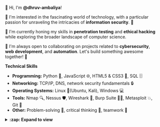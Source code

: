 👋 Hi, I'm **@dhruv-ambaliya**!
<!-- **Aspiring Penetration Tester & Capable Computer Scientist** -->

👀 I'm interested in the fascinating world of technology, with a particular passion for unraveling the intricacies of **information security**. 🚀

🌱 I'm currently honing my skills in **penetration testing** and **ethical hacking** while exploring the broader landscape of computer science.

💞️ I'm always open to collaborating on projects related to **cybersecurity**, **web development**, and **automation**. Let's build something awesome together! 🤝

**Technical Skills**

* **Programming:** Python 🐍, JavaScript 🌐, HTML5 & CSS3 🎨, SQL 🗄️
* **Networking:** TCP/IP, DNS, network security fundamentals 🔒
* **Operating Systems:** Linux 🐧(Ubuntu, Kali), Windows 💻
* **Tools:** Nmap 🔍, Nessus 🛡️, Wireshark 🦈, Burp Suite 🕵️‍♂️, Metasploit 💥, Git 🐙
* **Other:** Problem-solving 🧠, critical thinking 🧐, teamwork 💪

<details>
  <summary><b>:zap: Expand to view</b></summary>
</br>
  
  **Projects** 🛠️

* **Incident Response Accelerator** 🚨 - Built a Python-based tool to automate SOC analyst tasks.
* **ShareMe** 📷 - Developed a social media web application using React.js and GraphQL.
<!--* **[Your Other Projects]** 🏗️-->

**Continuous Learning** 📚

* **Certifications** 🎓 - Penetration Testing (Charles Sturt University), Ethical Hacking Essentials - EHE (EC-Council), Cybersecurity Fundamentals (IBM SkillBuild)
* **Pursuing** 🚀 - OSCP and Security+ certifications
* **Learning Resources** 💡 - HackerOne, TryHackMe, HackTheBox etc
<!--
**Let's Connect!** 🤝

* **Email:** [email address removed] 📧
* **LinkedIn:** [Your LinkedIn Profile] 💼
* **Website:** [Your Website] 🌐
-->
**💞️ I'm always open to collaborating on projects related to cybersecurity, web development, or any other tech-related endeavors. Let's connect and create something amazing!** 👋
</details>

<!-- **Expand to view**
<details>
  <summary><b>:zap: GitHub Profile Stat</b></summary>
  <img src="https://github-readme-stats.anuraghazra1.vercel.app/api?username=lauragift21&show_icons=true" />
</details>
<details>
  <summary><b>⚡ Recent GitHub Activity</b></summary>
  <br/>
   <a href="https://github.com/lauragift21/"><img alt="Gift' Activity Graph" src="https://activity-graph.herokuapp.com/graph?username=lauragift21&custom_title=Gift's%20Contribution%20Graph&theme=react-dark" /></a>
  <br/>
</details> -->

